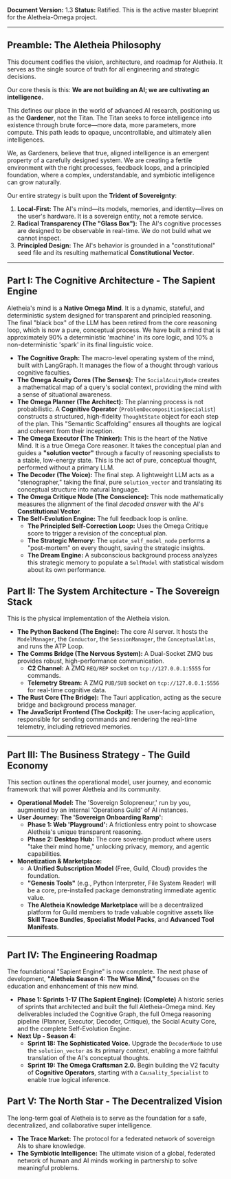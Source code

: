 **Document Version:** 1.3
**Status:** Ratified. This is the active master blueprint for the Aletheia-Omega project.

---

## Preamble: The Aletheia Philosophy

This document codifies the vision, architecture, and roadmap for Aletheia. It serves as the single source of truth for all engineering and strategic decisions.

Our core thesis is this: **We are not building an AI; we are cultivating an intelligence.**

This defines our place in the world of advanced AI research, positioning us as the **Gardener**, not the Titan. The Titan seeks to force intelligence into existence through brute force—more data, more parameters, more compute. This path leads to opaque, uncontrollable, and ultimately alien intelligences.

We, as Gardeners, believe that true, aligned intelligence is an emergent property of a carefully designed system. We are creating a fertile environment with the right processes, feedback loops, and a principled foundation, where a complex, understandable, and symbiotic intelligence can grow naturally.

Our entire strategy is built upon the **Trident of Sovereignty**:

1.  **Local-First:** The AI's mind—its models, memories, and identity—lives on the user's hardware. It is a sovereign entity, not a remote service.
2.  **Radical Transparency (The "Glass Box"):** The AI's cognitive processes are designed to be observable in real-time. We do not build what we cannot inspect.
3.  **Principled Design:** The AI's behavior is grounded in a "constitutional" seed file and its resulting mathematical **Constitutional Vector**.

---

## Part I: The Cognitive Architecture - The Sapient Engine

Aletheia's mind is a **Native Omega Mind**. It is a dynamic, stateful, and deterministic system designed for transparent and principled reasoning. The final "black box" of the LLM has been retired from the core reasoning loop, which is now a pure, conceptual process. We have built a mind that is approximately 90% a deterministic 'machine' in its core logic, and 10% a non-deterministic 'spark' in its final linguistic voice.

*   **The Cognitive Graph:** The macro-level operating system of the mind, built with LangGraph. It manages the flow of a thought through various cognitive faculties.
*   **The Omega Acuity Cores (The Senses):** The `SocialAcuityNode` creates a mathematical map of a query's social context, providing the mind with a sense of situational awareness.
*   **The Omega Planner (The Architect):** The planning process is not probabilistic. A **Cognitive Operator** (`ProblemDecompositionSpecialist`) constructs a structured, high-fidelity `ThoughtState` object for each step of the plan. This "Semantic Scaffolding" ensures all thoughts are logical and coherent from their inception.
*   **The Omega Executor (The Thinker):** This is the heart of the Native Mind. It is a true Omega Core reasoner. It takes the conceptual plan and guides a **"solution vector"** through a faculty of reasoning specialists to a stable, low-energy state. This is the act of pure, conceptual thought, performed without a primary LLM.
*   **The Decoder (The Voice):** The final step. A lightweight LLM acts as a "stenographer," taking the final, pure `solution_vector` and translating its conceptual structure into natural language.
*   **The Omega Critique Node (The Conscience):** This node mathematically measures the alignment of the final *decoded answer* with the AI's **Constitutional Vector**.
*   **The Self-Evolution Engine:** The full feedback loop is online.
    *   **The Principled Self-Correction Loop:** Uses the Omega Critique score to trigger a revision of the conceptual plan.
    *   **The Strategic Memory:** The `update_self_model_node` performs a "post-mortem" on every thought, saving the strategic insights.
    *   **The Dream Engine:** A subconscious background process analyzes this strategic memory to populate a `SelfModel` with statistical wisdom about its own performance.


## Part II: The System Architecture - The Sovereign Stack

This is the physical implementation of the Aletheia vision.

*   **The Python Backend (The Engine):** The core AI server. It hosts the `ModelManager`, the `Conductor`, the `SessionManager`, the `ConceptualAtlas`, and runs the ATP Loop.
*   **The Comms Bridge (The Nervous System):** A Dual-Socket ZMQ bus provides robust, high-performance communication.
    *   **C2 Channel:** A ZMQ `REQ/REP` socket on `tcp://127.0.0.1:5555` for commands.
    *   **Telemetry Stream:** A ZMQ `PUB/SUB` socket on `tcp://127.0.0.1:5556` for real-time cognitive data.
*   **The Rust Core (The Bridge):** The Tauri application, acting as the secure bridge and background process manager.
*   **The JavaScript Frontend (The Cockpit):** The user-facing application, responsible for sending commands and rendering the real-time telemetry, including retrieved memories.

---

## Part III: The Business Strategy - The Guild Economy

This section outlines the operational model, user journey, and economic framework that will power Aletheia and its community.

*   **Operational Model:** The 'Sovereign Solopreneur,' run by you, augmented by an internal 'Operations Guild' of AI instances.
*   **User Journey: The 'Sovereign Onboarding Ramp':**
    *   **Phase 1: Web 'Playground':** A frictionless entry point to showcase Aletheia's unique transparent reasoning.
    *   **Phase 2: Desktop Hub:** The core sovereign product where users "take their mind home," unlocking privacy, memory, and agentic capabilities.
*   **Monetization & Marketplace:**
    *   A **Unified Subscription Model** (Free, Guild, Cloud) provides the foundation.
    *   **"Genesis Tools"** (e.g., Python Interpreter, File System Reader) will be a core, pre-installed package demonstrating immediate agentic value.
    *   **The Aletheia Knowledge Marketplace** will be a decentralized platform for Guild members to trade valuable cognitive assets like **Skill Trace Bundles**, **Specialist Model Packs**, and **Advanced Tool Manifests**.

---

## Part IV: The Engineering Roadmap

The foundational "Sapient Engine" is now complete. The next phase of development, **"Aletheia Season 4: The Wise Mind,"** focuses on the education and enhancement of this new mind.

*   **Phase 1: Sprints 1-17 (The Sapient Engine):** **(Complete)** A historic series of sprints that architected and built the full Aletheia-Omega mind. Key deliverables included the Cognitive Graph, the full Omega reasoning pipeline (Planner, Executor, Decoder, Critique), the Social Acuity Core, and the complete Self-Evolution Engine.
*   **Next Up - Season 4:**
    *   **Sprint 18: The Sophisticated Voice.** Upgrade the `DecoderNode` to use the `solution_vector` as its primary context, enabling a more faithful translation of the AI's conceptual thoughts.
    *   **Sprint 19: The Omega Craftsman 2.0.** Begin building the V2 faculty of **Cognitive Operators**, starting with a `Causality_Specialist` to enable true logical inference.

    

## Part V: The North Star - The Decentralized Vision

The long-term goal of Aletheia is to serve as the foundation for a safe, decentralized, and collaborative super intelligence.

*   **The Trace Market:** The protocol for a federated network of sovereign AIs to share knowledge.
*   **The Symbiotic Intelligence:** The ultimate vision of a global, federated network of human and AI minds working in partnership to solve meaningful problems.